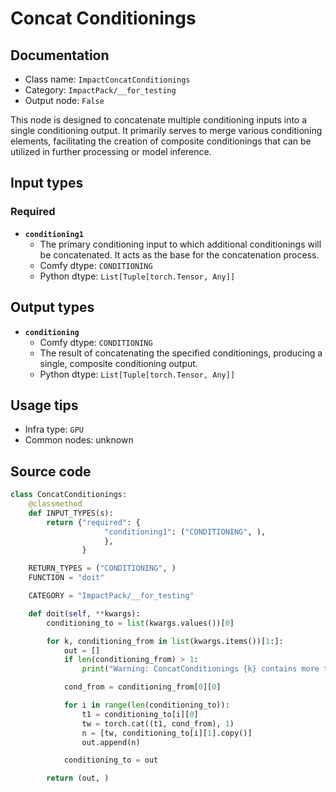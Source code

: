 # Concat Conditionings
## Documentation
- Class name: `ImpactConcatConditionings`
- Category: `ImpactPack/__for_testing`
- Output node: `False`

This node is designed to concatenate multiple conditioning inputs into a single conditioning output. It primarily serves to merge various conditioning elements, facilitating the creation of composite conditionings that can be utilized in further processing or model inference.
## Input types
### Required
- **`conditioning1`**
    - The primary conditioning input to which additional conditionings will be concatenated. It acts as the base for the concatenation process.
    - Comfy dtype: `CONDITIONING`
    - Python dtype: `List[Tuple[torch.Tensor, Any]]`
## Output types
- **`conditioning`**
    - Comfy dtype: `CONDITIONING`
    - The result of concatenating the specified conditionings, producing a single, composite conditioning output.
    - Python dtype: `List[Tuple[torch.Tensor, Any]]`
## Usage tips
- Infra type: `GPU`
- Common nodes: unknown


## Source code
```python
class ConcatConditionings:
    @classmethod
    def INPUT_TYPES(s):
        return {"required": {
                     "conditioning1": ("CONDITIONING", ),
                     },
                }

    RETURN_TYPES = ("CONDITIONING", )
    FUNCTION = "doit"

    CATEGORY = "ImpactPack/__for_testing"

    def doit(self, **kwargs):
        conditioning_to = list(kwargs.values())[0]

        for k, conditioning_from in list(kwargs.items())[1:]:
            out = []
            if len(conditioning_from) > 1:
                print("Warning: ConcatConditionings {k} contains more than 1 cond, only the first one will actually be applied to conditioning1.")

            cond_from = conditioning_from[0][0]

            for i in range(len(conditioning_to)):
                t1 = conditioning_to[i][0]
                tw = torch.cat((t1, cond_from), 1)
                n = [tw, conditioning_to[i][1].copy()]
                out.append(n)

            conditioning_to = out

        return (out, )

```
